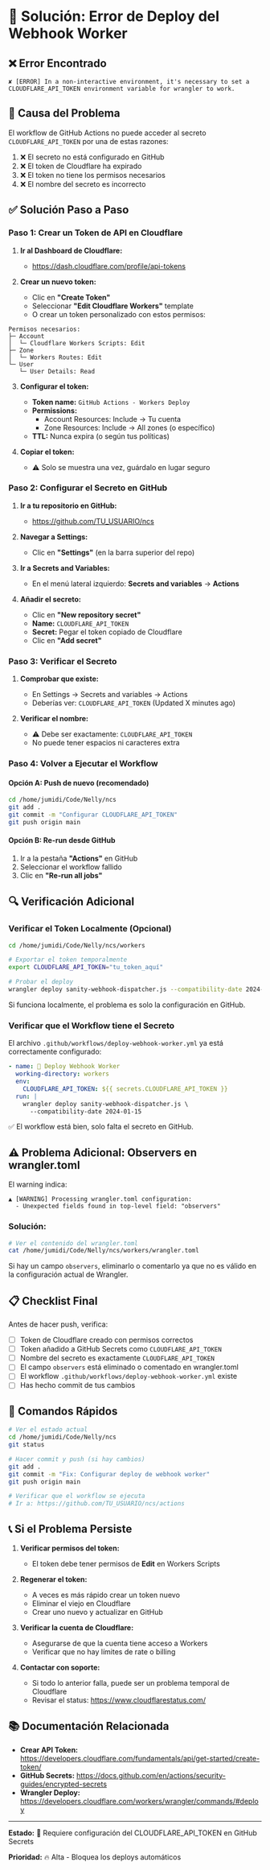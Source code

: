 # 🔧 Solución: Error de Deploy del Webhook Worker

## ❌ Error Encontrado

```
✘ [ERROR] In a non-interactive environment, it's necessary to set a 
CLOUDFLARE_API_TOKEN environment variable for wrangler to work.
```

## 🎯 Causa del Problema

El workflow de GitHub Actions no puede acceder al secreto `CLOUDFLARE_API_TOKEN` por una de estas razones:

1. ❌ El secreto no está configurado en GitHub
2. ❌ El token de Cloudflare ha expirado
3. ❌ El token no tiene los permisos necesarios
4. ❌ El nombre del secreto es incorrecto

## ✅ Solución Paso a Paso

### Paso 1: Crear un Token de API en Cloudflare

1. **Ir al Dashboard de Cloudflare:**
   - https://dash.cloudflare.com/profile/api-tokens

2. **Crear un nuevo token:**
   - Clic en **"Create Token"**
   - Seleccionar **"Edit Cloudflare Workers"** template
   - O crear un token personalizado con estos permisos:

```
Permisos necesarios:
├─ Account
│  └─ Cloudflare Workers Scripts: Edit
├─ Zone
│  └─ Workers Routes: Edit
└─ User
   └─ User Details: Read
```

3. **Configurar el token:**
   - **Token name:** `GitHub Actions - Workers Deploy`
   - **Permissions:**
     - Account Resources: Include → Tu cuenta
     - Zone Resources: Include → All zones (o específico)
   - **TTL:** Nunca expira (o según tus políticas)

4. **Copiar el token:**
   - ⚠️ Solo se muestra una vez, guárdalo en lugar seguro

### Paso 2: Configurar el Secreto en GitHub

1. **Ir a tu repositorio en GitHub:**
   - https://github.com/TU_USUARIO/ncs

2. **Navegar a Settings:**
   - Clic en **"Settings"** (en la barra superior del repo)

3. **Ir a Secrets and Variables:**
   - En el menú lateral izquierdo: **Secrets and variables** → **Actions**

4. **Añadir el secreto:**
   - Clic en **"New repository secret"**
   - **Name:** `CLOUDFLARE_API_TOKEN`
   - **Secret:** Pegar el token copiado de Cloudflare
   - Clic en **"Add secret"**

### Paso 3: Verificar el Secreto

1. **Comprobar que existe:**
   - En Settings → Secrets and variables → Actions
   - Deberías ver: `CLOUDFLARE_API_TOKEN` (Updated X minutes ago)

2. **Verificar el nombre:**
   - ⚠️ Debe ser exactamente: `CLOUDFLARE_API_TOKEN`
   - No puede tener espacios ni caracteres extra

### Paso 4: Volver a Ejecutar el Workflow

#### Opción A: Push de nuevo (recomendado)
```bash
cd /home/jumidi/Code/Nelly/ncs
git add .
git commit -m "Configurar CLOUDFLARE_API_TOKEN"
git push origin main
```

#### Opción B: Re-run desde GitHub
1. Ir a la pestaña **"Actions"** en GitHub
2. Seleccionar el workflow fallido
3. Clic en **"Re-run all jobs"**

## 🔍 Verificación Adicional

### Verificar el Token Localmente (Opcional)

```bash
cd /home/jumidi/Code/Nelly/ncs/workers

# Exportar el token temporalmente
export CLOUDFLARE_API_TOKEN="tu_token_aquí"

# Probar el deploy
wrangler deploy sanity-webhook-dispatcher.js --compatibility-date 2024-01-15
```

Si funciona localmente, el problema es solo la configuración en GitHub.

### Verificar que el Workflow tiene el Secreto

El archivo `.github/workflows/deploy-webhook-worker.yml` ya está correctamente configurado:

```yaml
- name: 🚀 Deploy Webhook Worker
  working-directory: workers
  env:
    CLOUDFLARE_API_TOKEN: ${{ secrets.CLOUDFLARE_API_TOKEN }}
  run: |
    wrangler deploy sanity-webhook-dispatcher.js \
      --compatibility-date 2024-01-15
```

✅ El workflow está bien, solo falta el secreto en GitHub.

## ⚠️ Problema Adicional: Observers en wrangler.toml

El warning indica:
```
▲ [WARNING] Processing wrangler.toml configuration:
  - Unexpected fields found in top-level field: "observers"
```

### Solución:

```bash
# Ver el contenido del wrangler.toml
cat /home/jumidi/Code/Nelly/ncs/workers/wrangler.toml
```

Si hay un campo `observers`, eliminarlo o comentarlo ya que no es válido en la configuración actual de Wrangler.

## 📋 Checklist Final

Antes de hacer push, verifica:

- [ ] Token de Cloudflare creado con permisos correctos
- [ ] Token añadido a GitHub Secrets como `CLOUDFLARE_API_TOKEN`
- [ ] Nombre del secreto es exactamente `CLOUDFLARE_API_TOKEN`
- [ ] El campo `observers` está eliminado o comentado en wrangler.toml
- [ ] El workflow `.github/workflows/deploy-webhook-worker.yml` existe
- [ ] Has hecho commit de tus cambios

## 🚀 Comandos Rápidos

```bash
# Ver el estado actual
cd /home/jumidi/Code/Nelly/ncs
git status

# Hacer commit y push (si hay cambios)
git add .
git commit -m "Fix: Configurar deploy de webhook worker"
git push origin main

# Verificar que el workflow se ejecuta
# Ir a: https://github.com/TU_USUARIO/ncs/actions
```

## 📞 Si el Problema Persiste

1. **Verificar permisos del token:**
   - El token debe tener permisos de **Edit** en Workers Scripts
   
2. **Regenerar el token:**
   - A veces es más rápido crear un token nuevo
   - Eliminar el viejo en Cloudflare
   - Crear uno nuevo y actualizar en GitHub

3. **Verificar la cuenta de Cloudflare:**
   - Asegurarse de que la cuenta tiene acceso a Workers
   - Verificar que no hay límites de rate o billing

4. **Contactar con soporte:**
   - Si todo lo anterior falla, puede ser un problema temporal de Cloudflare
   - Revisar el status: https://www.cloudflarestatus.com/

## 📚 Documentación Relacionada

- **Crear API Token:** https://developers.cloudflare.com/fundamentals/api/get-started/create-token/
- **GitHub Secrets:** https://docs.github.com/en/actions/security-guides/encrypted-secrets
- **Wrangler Deploy:** https://developers.cloudflare.com/workers/wrangler/commands/#deploy

---

**Estado:** 🔴 Requiere configuración del CLOUDFLARE_API_TOKEN en GitHub Secrets

**Prioridad:** 🔥 Alta - Bloquea los deploys automáticos

